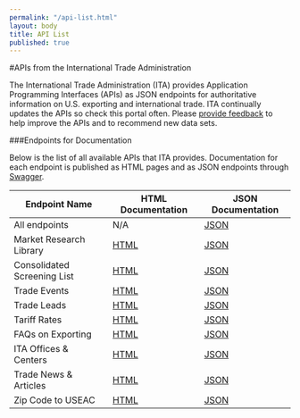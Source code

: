 ```yaml
---
permalink: "/api-list.html"
layout: body
title: API List
published: true
---
```


#APIs from the International Trade Administration

The International Trade Administration (ITA) provides Application Programming Interfaces (APIs) as JSON endpoints for authoritative information on U.S. exporting and international trade.  ITA continually updates the APIs so check this portal often. Please [provide feedback](contact.html) to help improve the APIs and to recommend new data sets.

###Endpoints for Documentation

Below is the list of all available APIs that ITA provides.  Documentation for each endpoint is published as HTML pages and as JSON endpoints through [Swagger](http://swagger.io/).

| Endpoint Name	| HTML Documentation | JSON Documentation |
| -------------| -------------|-------------|
| All endpoints | N/A | [JSON](api/trade-apis.json) |
| Market Research Library | [HTML](market-research-library.html) | [JSON](api/market-research-library.json) |
| Consolidated Screening List | [HTML](consolidated-screening-list.html) | [JSON](api/consolidated-screening-lists.json) |
| Trade Events | [HTML](trade-events.html) | [JSON](api/trade-events.json) |
| Trade Leads | [HTML](trade-leads.html) | [JSON](api/trade-leads.json) |
| Tariff Rates | [HTML](tariff-rates.html) | [JSON](api/tariff-rates.json) |
| FAQs on Exporting | [HTML](faqs-exporting.html) | [JSON](api/ita-faqs.json) |
| ITA Offices & Centers | [HTML](ita-office-locations.html) | [JSON](api/ita-office-locations.json) |
| Trade News & Articles | [HTML](ita-trade-articles.html) | [JSON](api/ita-articles.json) |
| Zip Code to USEAC | [HTML](ita-zip-codes.html) | [JSON](api/export-assistance-centers.json) |

